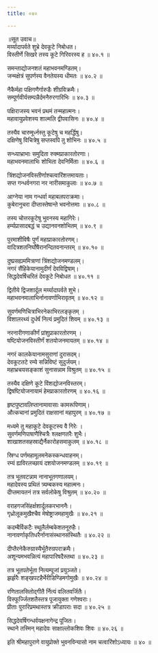 ```yaml
---
title: ०४०

---
```

॥सूत उवाच॥  
मर्य्यादापर्वते शुभ्रे देवकूटे निबोधत।  
विस्तीर्णे सिखरे तस्य कूटे गिरिवरस्य ह ॥ ४०.१ ॥  

समन्ताद्योजनशतं महाभवनमण्डितम्।  
जन्मक्षेत्रं सुपर्णस्य वैनतेयस्य धीमतः ॥ ४०.२ ॥  

नैकैर्महा पक्षिगणैर्गारुडैः शीग्रविक्रमैः।  
सम्पूर्णवीर्यसम्पन्नैर्दमनैरुरगारिभिः ॥ ४०.३ ॥  

पक्षिराजस्य भवनं प्रथमं तन्महात्मनः।  
महावायुप्रवेशस्य शाल्मलि द्वीपवासिनः ॥ ४०.४ ॥  

तस्यैव चारुमूर्ध्नस्तु कूटेषु च महर्द्धिषु।  
दक्षिणेषु विचित्रेषु सप्तस्वपि तु शोभिनः ॥ ४०.५ ॥  

सन्ध्याभ्राभाः समुदिता रुक्मप्राकारतोरणाः।  
महाभवनमालाभिः शोभिता देवनिर्मिताः ॥ ४०.६ ॥  

त्रिंशद्योजनविस्तीर्णाश्चत्वारिंशत्तमायताः।  
सप्त गन्धर्वनगरा नर नारीसमाकुलाः ॥ ४०.७ ॥  

आग्नेया नाम गन्धर्वा महाबलपराक्रमाः।  
कुबेरानुचरा दीप्तास्तेषान्ते भवनोत्तमाः ॥ ४०.८ ॥  

तस्य चोत्तरकूटेषु भुवनस्य महागिरेः।  
हर्म्यप्रासादबद्धं च उद्यानवनशोभितम् ॥ ४०.९ ॥  

पुरमाशीविषैः पुर्णं महाप्राकारतोरणम्।  
वादित्रशतनिर्घोषैरानन्दितवनान्तरम् ॥ ४०.१० ॥  

दुष्प्रसह्यममित्राणां त्रिंशद्योजनमण्डलम्।  
नगरं सैंहिकेयानामुदीर्णं देवविद्विषाम्।  
सिद्धदेवर्षिचरितं देवकूटे निबोधत ॥ ४०.११ ॥  

द्वितीये द्विजशार्दूल मर्य्यादापर्वते शुभे।  
महाभवनमालाभिर्नानावर्णाभिरावृतम् ॥ ४०.१२ ॥  

सुवर्णमणिचित्राभिरनेकाभिरलङ्कृतम् ।  
विशालरथ्यं दुर्धर्षं नित्यं प्रमुदितं शिवम् ॥ ४०.१३ ॥  

नरनारीगणाकीर्णं प्रांशुप्राकारतोरणम् ।  
षष्टियोजनविस्तीर्णं शतयोजनमायतम् ॥ ४०.१४ ॥  

नगरं कालकेयानामसुराणां दुरासदम्।  
देवकूटतटे रम्ये सन्निविष्टं सुदुर्जयम्।  
महाभ्रचयसङ्काशं सुनासन्नाम विश्रुतम् ॥ ४०.१५ ॥  

तस्यैव दक्षिणे कूटे विंशद्योजनविस्तरम्।  
द्विषष्टियोजनायामं हेमप्राकारतोरणम् ॥ ४०.१६ ॥  

हृष्टपुष्टावलिप्तानामावासाः कामरूपिणाम्।  
औत्कचानां प्रमुदितं राक्षसानां महापुरम् ॥ ४०.१७ ॥  

मध्यमे तु महाकूटे देवकूटस्य वै गिरेः ।  
सुवर्णमणिपाषाणैश्चित्रैः श्लक्षणतरैः शुभैः।  
शाखाशतसहस्राद्यैर्नैकारोहसमाकुलम् ॥ ४०.१८ ॥  

स्रिग्ध पर्णमहामूलमनेकस्कन्धवाहनम्।  
रम्यं ह्यविरलच्छायं दशयोजनमण्डलम् ॥ ४०.१९ ॥  

तत्र भूतवटन्नाम नानाभूतगणालयम्।  
महादेवस्य प्रथितं त्र्यम्बकस्य महात्मनः।  
दीप्तमायतनं तत्र सर्वलोकेषु विश्रुतम् ॥ ४०.२० ॥  

वराहगजसिंहर्क्षशार्दूलकरभाननैः।  
गृध्रोलूकमुखैश्चैव मेषोष्ट्राजमहामुखैः ॥ ४०.२१ ॥  

कदम्बैर्विकटैः स्थूलैर्लम्बकेशतनूरुहैः।  
नानावर्णाकृतिधरैर्नानासंस्थानसंस्थितैः ॥ ४०.२२ ॥  

दीप्तैरनेकैरुग्रास्यैर्भूतैरुग्रपराक्रमैः।  
अशून्यमभवन्नित्यं महापारिषदैस्तथा ॥ ४०.२३ ॥  

तत्र भूतपतेर्भूता नित्यम्पूजां प्रयुञ्जते।  
झर्झरैः शङ्खपटहैर्भेरीडिण्डिमगोमुखैः ॥ ४०.२४ ॥  

रणितालसितोद्गीतै र्नित्यं वलितवर्जितैः।  
विस्फूर्ज्जितशतैस्तत्र पूजायुक्ता गणेश्वराः।  
प्रीताः पुरारिप्रमथास्तत्र क्रीडापराः सदा ॥ ४०.२५ ॥  

सिद्धदेवर्षिगन्धर्वयक्षनागेन्द्र पूजितः।  
स्थाने तस्मिन् महादेवः साक्षाल्लोकशिवः शिवः ॥ ४०.२६ ॥  

इति श्रीमहापुराणे वायुप्रोक्ते भुवनविन्यासो नाम चत्वारिंशोऽध्यायः ॥ ४० ॥